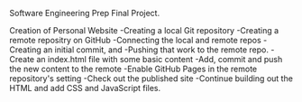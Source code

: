 Software Engineering Prep Final Project.

Creation of Personal Website
    -Creating a local Git repository
    -Creating a remote repositry on GitHub
         -Connecting the local and remote repos
         -Creating an initial commit, and 
         -Pushing that work to the remote repo.
    -Create an index.html file with some basic content
    -Add, commit and push the new content to the remote
    -Enable GitHub Pages in the remote repository's setting
    -Check out the published site
    -Continue building out the HTML and add CSS and JavaScript files.

